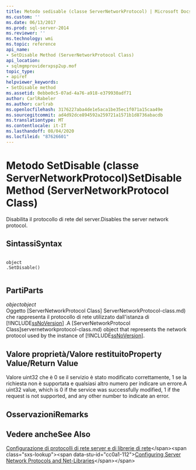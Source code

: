 ```yaml
---
title: Metodo sedisable (classe ServerNetworkProtocol) | Microsoft Docs
ms.custom: ''
ms.date: 06/13/2017
ms.prod: sql-server-2014
ms.reviewer: ''
ms.technology: wmi
ms.topic: reference
api_name:
- SetDisable Method (ServerNetworkProtocol Class)
api_location:
- sqlmgmproviderxpsp2up.mof
topic_type:
- apiref
helpviewer_keywords:
- SetDisable method
ms.assetid: 0ebbe0c5-07ad-4a76-a918-e379930adf71
author: CarlRabeler
ms.author: carlrab
ms.openlocfilehash: 3176227aba4de1e5aca1be35ec1f071a15caa49e
ms.sourcegitcommit: ad4d92dce894592a259721a1571b1d8736abacdb
ms.translationtype: MT
ms.contentlocale: it-IT
ms.lasthandoff: 08/04/2020
ms.locfileid: "87626601"
---
```

# <a name="setdisable-method-servernetworkprotocol-class"></a><span data-ttu-id="cc0a1-102">Metodo SetDisable (classe ServerNetworkProtocol)</span><span class="sxs-lookup"><span data-stu-id="cc0a1-102">SetDisable Method (ServerNetworkProtocol Class)</span></span>
  <span data-ttu-id="cc0a1-103">Disabilita il protocollo di rete del server.</span><span class="sxs-lookup"><span data-stu-id="cc0a1-103">Disables the server network protocol.</span></span>  
  
## <a name="syntax"></a><span data-ttu-id="cc0a1-104">Sintassi</span><span class="sxs-lookup"><span data-stu-id="cc0a1-104">Syntax</span></span>  
  
```  
  
object  
.SetDisable()  
  
```  
  
## <a name="parts"></a><span data-ttu-id="cc0a1-105">Parti</span><span class="sxs-lookup"><span data-stu-id="cc0a1-105">Parts</span></span>  
 <span data-ttu-id="cc0a1-106">*object*</span><span class="sxs-lookup"><span data-stu-id="cc0a1-106">*object*</span></span>  
 <span data-ttu-id="cc0a1-107">Oggetto [ServerNetworkProtocol Class] ServerNetworkProtocol-class.md) che rappresenta il protocollo di rete utilizzato dall'istanza di [!INCLUDE[ssNoVersion](../../../includes/ssnoversion-md.md)] .</span><span class="sxs-lookup"><span data-stu-id="cc0a1-107">A [ServerNetworkProtocol Class]servernetworkprotocol-class.md) object that represents the network protocol used by the instance of [!INCLUDE[ssNoVersion](../../../includes/ssnoversion-md.md)].</span></span>  
  
## <a name="property-valuereturn-value"></a><span data-ttu-id="cc0a1-108">Valore proprietà/Valore restituito</span><span class="sxs-lookup"><span data-stu-id="cc0a1-108">Property Value/Return Value</span></span>  
 <span data-ttu-id="cc0a1-109">Valore uint32 che è 0 se il servizio è stato modificato correttamente, 1 se la richiesta non è supportata e qualsiasi altro numero per indicare un errore.</span><span class="sxs-lookup"><span data-stu-id="cc0a1-109">A uint32 value, which is 0 if the service was successfully modified, 1 if the request is not supported, and any other number to indicate an error.</span></span>  
  
## <a name="remarks"></a><span data-ttu-id="cc0a1-110">Osservazioni</span><span class="sxs-lookup"><span data-stu-id="cc0a1-110">Remarks</span></span>  
  
## <a name="see-also"></a><span data-ttu-id="cc0a1-111">Vedere anche</span><span class="sxs-lookup"><span data-stu-id="cc0a1-111">See Also</span></span>  
 <span data-ttu-id="cc0a1-112">[Configurazione di protocolli di rete server e di librerie di rete](https://msdn.microsoft.com/library/ms177485\(v=sql.100\).aspx)</span><span class="sxs-lookup"><span data-stu-id="cc0a1-112">[Configuring Server Network Protocols and Net-Libraries](https://msdn.microsoft.com/library/ms177485\(v=sql.100\).aspx)</span></span>  
  
  
